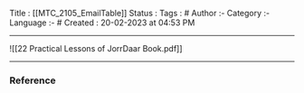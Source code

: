 Title :  [[MTC_2105_EmailTable]]
Status : 
Tags : #
Author :-
Category :-
Language :- #
Created  : 20-02-2023 at 04:53  PM
___

![[22 Practical Lessons of JorrDaar Book.pdf]]




















---

### Reference 





